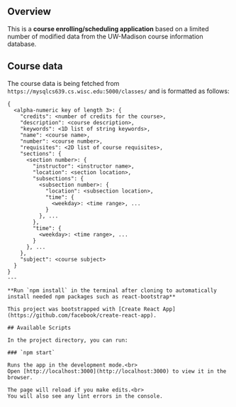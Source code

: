 ## Overview

This is a **course enrolling/scheduling application** based on a limited number of modified data from the UW-Madison course information database.

## Course data

The course data is being fetched from `https://mysqlcs639.cs.wisc.edu:5000/classes/` and is formatted as follows:

```
{
  <alpha-numeric key of length 3>: {
    "credits": <number of credits for the course>,
    "description": <course description>,
    "keywords": <1D list of string keywords>,
    "name": <course name>,
    "number": <course number>,
    "requisites": <2D list of course requisites>,
    "sections": {
      <section number>: {
        "instructor": <instructor name>,
        "location": <section location>,
        "subsections": {
          <subsection number>: {
            "location": <subsection location>,
            "time": {
              <weekday>: <time range>, ...
            }
          }, ...
        },
        "time": {
          <weekday>: <time range>, ...
        }
      }, ...
    },
    "subject": <course subject>
  }
}
---

**Run `npm install` in the terminal after cloning to automatically install needed npm packages such as react-bootstrap**

This project was bootstrapped with [Create React App](https://github.com/facebook/create-react-app).

## Available Scripts

In the project directory, you can run:

### `npm start`

Runs the app in the development mode.<br>
Open [http://localhost:3000](http://localhost:3000) to view it in the browser.

The page will reload if you make edits.<br>
You will also see any lint errors in the console.
